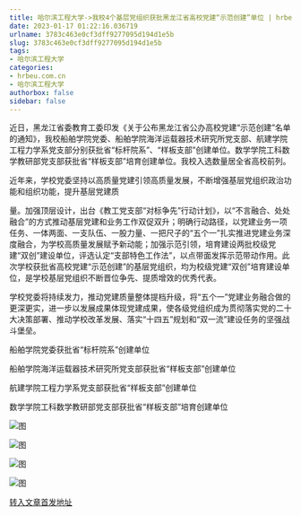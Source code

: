 ```yaml
---
title: 哈尔滨工程大学->我校4个基层党组织获批黑龙江省高校党建“示范创建”单位 | hrbeu.com.cn
date: 2023-01-17 01:22:16.036719
urlname: 3783c463e0cf3dff9277095d194d1e5b
slug: 3783c463e0cf3dff9277095d194d1e5b
tags: 
- 哈尔滨工程大学
categories:
- hrbeu.com.cn
- 哈尔滨工程大学
authorbox: false
sidebar: false
---
```

近日，黑龙江省委教育工委印发《关于公布黑龙江省公办高校党建“示范创建”名单的通知》，我校船舶学院党委、船舶学院海洋运载器技术研究所党支部、航建学院工程力学系党支部分别获批省“标杆院系”、“样板支部”创建单位。数学学院工科数学教研部党支部获批省“样板支部”培育创建单位。我校入选数量居全省高校前列。

近年来，学校党委坚持以高质量党建引领高质量发展，不断增强基层党组织政治功能和组织功能，提升基层党建质
<!--more-->
量。加强顶层设计，出台《教工党支部“对标争先”行动计划》，以“不言融合、处处融合”的方式推动基层党建和业务工作双促双升；明确行动路径，以党建业务一项任务、一体两面、一支队伍、一股力量、一把尺子的“五个一”扎实推进党建业务深度融合，为学校高质量发展赋予新动能；加强示范引领，培育建设两批校级党建“双创”建设单位，评选认定“支部特色工作法”，以点带面发挥示范带动作用。此次学校获批省高校党建“示范创建”的基层党组织，均为校级党建“双创”培育建设单位，是学校基层党组织不断晋位争先、提质增效的优秀代表。

学校党委将持续发力，推动党建质量整体提档升级，将“五个一”党建业务融合做的更深更实，进一步以发展成果体现党建成果，使各级党组织成为贯彻落实党的二十大决策部署、推动学校改革发展、落实“十四五”规划和“双一流”建设任务的坚强战斗堡垒。

船舶学院党委获批省“标杆院系”创建单位

船舶学院海洋运载器技术研究所党支部获批省“样板支部”创建单位

航建学院工程力学系党支部获批省“样板支部”创建单位

数学学院工科数学教研部党支部获批省“样板支部”培育创建单位

![图](http://gongxue.cn/__local/7/88/DB/98C1CC29D204DE5B83CEAAEC105_75866ED5_2C1675.png)

![图](http://gongxue.cn/__local/7/72/20/4CAF30260B3A974A46733C86577_A1B7A1EC_297F48.png)

![图](http://gongxue.cn/__local/7/14/A7/3EBD4B2ECF794F7DB3DB45F186F_13F20731_1838A9.png)

![图](http://gongxue.cn/__local/C/A6/04/0E1A6D320BC857F37F53841890E_52A31FDA_1EAF94.png)

[转入文章首发地址](http://gongxue.cn/info/1141/74095.htm)